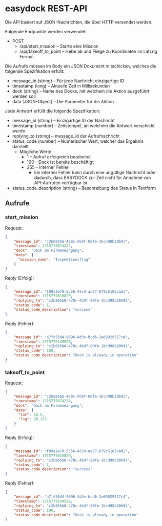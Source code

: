 # easydock REST-API

Die API basiert auf JSON-Nachrichten, die über HTTP versendet werden.

Folgende Endpunkte werden verwendet:

- POST
  - /api/start_mission – Starte eine Mission
  - /api/takeoff_to_point – Hebe ab und Fliege zu Koordinaten im LatLng Format

Die Aufrufe müssen im Body ein JSON Dokument mitschicken, welches die folgende Spezifikation erfüllt:

- message_id (string) – Für jede Nachricht einzigartige ID
- timestamp (long) – Aktuelle Zeit in Millisekunden
- dock (string) – Name des Docks, mit welchem die Aktion ausgeführt werden soll
- data (JSON-Object) – Die Parameter für die Aktion

Jede Antwort erfüllt die folgende Spezifikation:
- message_id (string) – Einzigartige ID der Nachricht
- timestamp (number) – Zeitstempel, an welchem die Antwort verschickt wurde
- replying_to (string) – message_id der Aufrufnachricht
- status_code (number) – Numerischer Wert, welcher das Ergebnis darstellt
  - Mögliche Werte
    - 1 – Aufruf erfolgreich bearbeitet
    - 100 – Dock ist bereits beschäftigt
    - 255 – Interner Fehler
      - Ein interner Fehler kann durch eine ungültige Nachricht
        oder dadurch, dass EASYDOCK zur Zeit nicht für
        Annahme von API-Aufrufen verfügbar ist
- status_code_description (string) – Beschreibung des Status in Textform

## Aufrufe
### start_mission
Request:

````json
{
    "message_id": "c2b865b6-478c-4b9f-80fe-1bcd98b20b91",
    "timestamp": 1715778874224,
    "dock": "Dock am Firmeneingang",
    "data": {
      "mission_name": "Inspektionsflug"
    }
}
````

Reply (Erfolg):

````json
{
    "message_id": "f09a1e70-5c56-45c0-ad77-879c6183cad1",
    "timestamp": 1715779016020,
    "replying_to": "c2b865b6-478c-4b9f-80fe-1bcd98b20b91",
    "status_code": 1,
    "status_code_description": "success"
}
````

Reply (Fehler):

````json
{
    "message_id": "a7fd55d4-9696-4d3e-bcd6-2a69029517c4",
    "timestamp": 1715779149528,
    "replying_to": "c2b865b6-478c-4b9f-80fe-1bcd98b20b91",
    "status_code": 100,
    "status_code_description": "Dock is already in operation"
}
````

### takeoff_to_point

Request:

````json
{
    "message_id": "c2b865b6-478c-4b9f-80fe-1bcd98b20b91",
    "timestamp": 1715778874224,
    "dock": "Dock am Firmeneingang",
    "data": {
      "lat": 10.5,
      "lng": 20.123
    }
}
````

Reply (Erfolg):

````json
{
    "message_id": "f09a1e70-5c56-45c0-ad77-879c6183cad1",
    "timestamp": 1715779016020,
    "replying_to": "c2b865b6-478c-4b9f-80fe-1bcd98b20b91",
    "status_code": 1,
    "status_code_description": "success"
}
````

Reply (Fehler):

````json
{
    "message_id": "a7fd55d4-9696-4d3e-bcd6-2a69029517c4",
    "timestamp": 1715779149528,
    "replying_to": "c2b865b6-478c-4b9f-80fe-1bcd98b20b91",
    "status_code": 100,
    "status_code_description": "Dock is already in operation"
}
````
